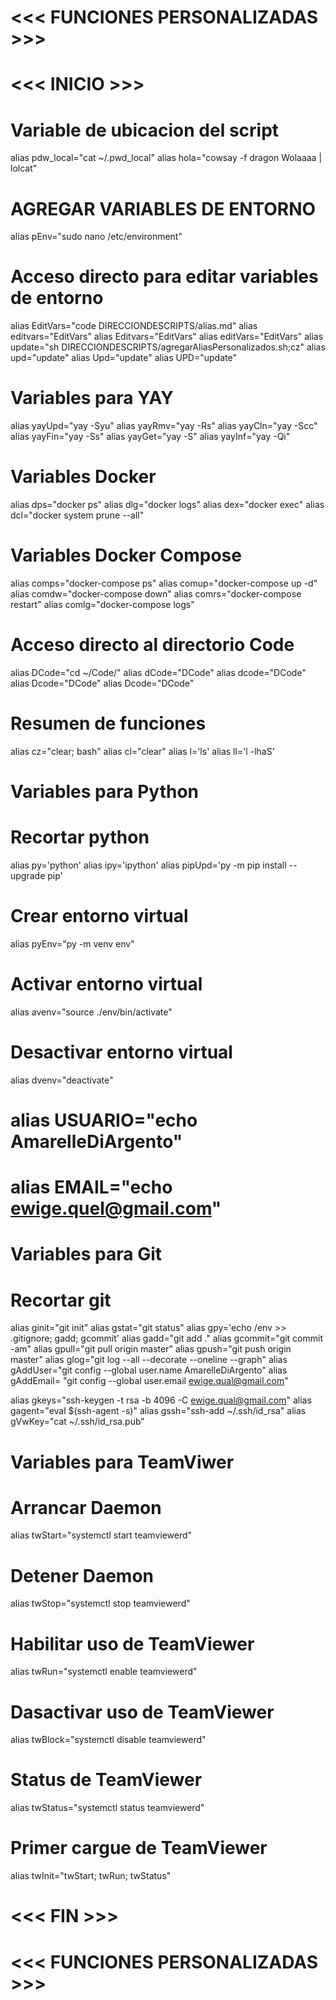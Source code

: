 # <<< FUNCIONES PERSONALIZADAS >>>
# <<< INICIO >>>

# Variable de ubicacion del script
alias pdw_local="cat ~/.pwd_local"
alias hola="cowsay -f dragon Wolaaaa | lolcat"

# AGREGAR VARIABLES DE ENTORNO
alias pEnv="sudo nano /etc/environment"

# Acceso directo para editar variables de entorno
alias EditVars="code DIRECCIONDESCRIPTS/alias.md"
alias editvars="EditVars"
alias Editvars="EditVars"
alias editVars="EditVars"
alias update="sh DIRECCIONDESCRIPTS/agregarAliasPersonalizados.sh;cz"
alias upd="update"
alias Upd="update"
alias UPD="update"

# Variables para YAY
alias yayUpd="yay -Syu"
alias yayRmv="yay -Rs"
alias yayCln="yay -Scc"
alias yayFin="yay -Ss"
alias yayGet="yay -S"
alias yayInf="yay -Qi"

# Variables Docker
alias dps="docker ps"
alias dlg="docker logs"
alias dex="docker exec"
alias dcl="docker system prune --all"

# Variables Docker Compose
alias comps="docker-compose ps"
alias comup="docker-compose up -d"
alias comdw="docker-compose down"
alias comrs="docker-compose restart"
alias comlg="docker-compose logs"

# Acceso directo al directorio Code
alias DCode="cd ~/Code/"
alias dCode="DCode"
alias dcode="DCode"
alias Dcode="DCode"
alias Dcode="DCode"

# Resumen de funciones
alias cz="clear; bash"
alias cl="clear"
alias l='ls'
alias ll='l -lhaS'

# Variables para Python
# Recortar python
alias py='python'
alias ipy='ipython'
alias pipUpd='py -m pip install --upgrade pip'

# Crear entorno virtual 
alias pyEnv="py -m venv env"
# Activar entorno virtual
alias avenv="source ./env/bin/activate"
# Desactivar entorno virtual
alias dvenv="deactivate"


# alias USUARIO="echo AmarelleDiArgento"
# alias EMAIL="echo ewige.quel@gmail.com"

# Variables para Git
# Recortar git
alias ginit="git init"
alias gstat="git status"
alias gpy='echo /env >> .gitignore; gadd; gcommit' 
alias gadd="git add ."
alias gcommit="git commit -am" 
alias gpull="git pull origin master"
alias gpush="git push origin master"
alias glog="git log --all --decorate --oneline --graph"
alias gAddUser="git config --global user.name AmarelleDiArgento"
alias gAddEmail= "git config --global user.email ewige.qual@gmail.com"

alias gkeys="ssh-keygen -t rsa -b 4096 -C ewige.qual@gmail.com"
alias gagent="eval $(ssh-agent -s)"
alias gssh="ssh-add ~/.ssh/id_rsa"
alias gVwKey="cat ~/.ssh/id_rsa.pub"

# Variables para TeamViwer
# Arrancar Daemon
alias twStart="systemctl start teamviewerd"
# Detener Daemon
alias twStop="systemctl stop teamviewerd"
# Habilitar uso de TeamViewer
alias twRun="systemctl enable teamviewerd"
# Dasactivar uso de TeamViewer
alias twBlock="systemctl disable teamviewerd"
# Status de TeamViewer
alias twStatus="systemctl status teamviewerd"
# Primer cargue de  TeamViewer
alias twInit="twStart; twRun; twStatus"


# <<< FIN >>>
# <<< FUNCIONES PERSONALIZADAS >>>